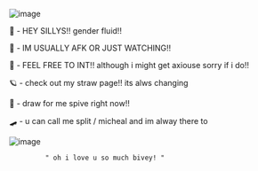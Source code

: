 ![image](https://github.com/SPLITSYWITSY/SPLITSYWITSY/assets/168941633/308dbaa9-3940-4086-a15a-a030ef33ca6f)

🍕   - HEY SILLYS!! gender fluid!!
       
  🦇    - IM USUALLY AFK OR  JUST WATCHING!!
       
  🦀   - FEEL FREE TO INT!! although i might get axiouse sorry if i do!!

   🪐      - check out my straw page!! its alws changing

   🍌    - draw for me spive right now!! 

   🛹 - u can call me split / micheal and im alway there to 
   
   ![image](https://github.com/SPLITSYWITSY/SPLITSYWITSY/assets/168941633/f64f678d-d28e-476b-b78e-fd9bcdd2b96c)

             " oh i love u so much bivey! "
